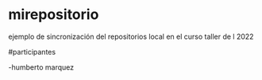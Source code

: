 # mirepositorio
ejemplo de sincronización del repositorios local en el curso taller de l 2022

#participantes

-humberto marquez
